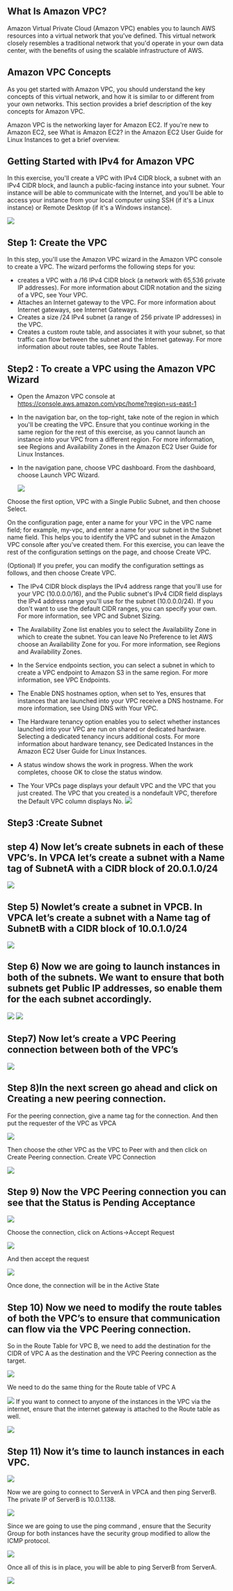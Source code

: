 ## What Is Amazon VPC?
Amazon Virtual Private Cloud (Amazon VPC) enables you to launch AWS resources into a virtual network that you've defined. This virtual network closely resembles a traditional network that you'd operate in your own data center, with the benefits of using the scalable infrastructure of AWS. 

## Amazon VPC Concepts

As you get started with Amazon VPC, you should understand the key concepts of this virtual network, and how it is similar to or different from your own networks. This section provides a brief description of the key concepts for Amazon VPC.

Amazon VPC is the networking layer for Amazon EC2. If you're new to Amazon EC2, see What is Amazon EC2? in the Amazon EC2 User Guide for Linux Instances to get a brief overview. 

## Getting Started with IPv4 for Amazon VPC

In this exercise, you'll create a VPC with IPv4 CIDR block, a subnet with an IPv4 CIDR block, and launch a public-facing instance into your subnet. Your instance will be able to communicate with the Internet, and you'll be able to access your instance from your local computer using SSH (if it's a Linux instance) or Remote Desktop (if it's a Windows instance).

  ![](https://docs.aws.amazon.com/vpc/latest/userguide/images/getting-started-1-diagram.png)

## Step 1: Create the VPC

In this step, you'll use the Amazon VPC wizard in the Amazon VPC console to create a VPC. The wizard performs the following steps for you:

* creates a VPC with a /16 IPv4 CIDR block (a network with 65,536 private IP addresses). For more information about CIDR notation and the sizing of a VPC, see Your VPC.
* Attaches an Internet gateway to the VPC. For more information about Internet gateways, see Internet Gateways. 
* Creates a size /24 IPv4 subnet (a range of 256 private IP addresses) in the VPC. 
* Creates a custom route table, and associates it with your subnet, so that traffic can flow between the subnet and the Internet    gateway. For more information about route tables, see Route Tables. 

## Step2 : To create a VPC using the Amazon VPC Wizard
* Open the Amazon VPC console at https://console.aws.amazon.com/vpc/home?region=us-east-1
* In the navigation bar, on the top-right, take note of the region in which you'll be creating the VPC. Ensure that you continue   working in the same region for the rest of this exercise, as you cannot launch an instance into your VPC from a different region. For more information, see Regions and Availability Zones in the Amazon EC2 User Guide for Linux Instances. 
* In the navigation pane, choose VPC dashboard. From the dashboard, choose Launch VPC Wizard. 

   ![](https://www.whizlabs.com/wp-content/uploads/2017/12/VPC-Peering-2.png)

Choose the first option, VPC with a Single Public Subnet, and then choose Select.

On the configuration page, enter a name for your VPC in the VPC name field; for example, my-vpc, and enter a name for your subnet in the Subnet name field. This helps you to identify the VPC and subnet in the Amazon VPC console after you've created them. For this exercise, you can leave the rest of the configuration settings on the page, and choose Create VPC.

(Optional) If you prefer, you can modify the configuration settings as follows, and then choose Create VPC.

* The IPv4 CIDR block displays the IPv4 address range that you'll use for your VPC (10.0.0.0/16), and the Public subnet's IPv4 CIDR field displays the IPv4 address range you'll use for the subnet (10.0.0.0/24). If you don't want to use the default CIDR ranges, you can specify your own. For more information, see VPC and Subnet Sizing.

 * The Availability Zone list enables you to select the Availability Zone in which to create the subnet. You can leave No Preference to let AWS choose an Availability Zone for you. For more information, see Regions and Availability Zones.

 * In the Service endpoints section, you can select a subnet in which to create a VPC endpoint to Amazon S3 in the same region. For more information, see VPC Endpoints.

 * The Enable DNS hostnames option, when set to Yes, ensures that instances that are launched into your VPC receive a DNS hostname. For more information, see Using DNS with Your VPC.

 * The Hardware tenancy option enables you to select whether instances launched into your VPC are run on shared or dedicated hardware. Selecting a dedicated tenancy incurs additional costs. For more information about hardware tenancy, see Dedicated Instances in the Amazon EC2 User Guide for Linux Instances.

* A status window shows the work in progress. When the work completes, choose OK to close the status window.

* The Your VPCs page displays your default VPC and the VPC that you just created. The VPC that you created is a nondefault VPC, therefore the Default VPC column displays No. 
   ![](https://www.whizlabs.com/wp-content/uploads/2017/12/VPC-Peering-3.png)
   

## Step3 :Create Subnet
 
## step 4) Now let’s create subnets in each of these VPC’s. In VPCA let’s create a subnet with a Name tag of SubnetA with a CIDR    block of 20.0.1.0/24
   
   ![](https://www.whizlabs.com/wp-content/uploads/2017/12/VPC-Peering-4.png)
   
## Step 5) Nowlet’s create a subnet in VPCB. In VPCA let’s create a subnet with a Name tag of SubnetB with a CIDR block of 10.0.1.0/24

   ![](https://www.whizlabs.com/wp-content/uploads/2017/12/VPC-Peering-5.png)
   
## Step 6) Now we are going to launch instances in both of the subnets. We want to ensure that both subnets get Public IP addresses, so enable them for the each subnet accordingly.

   ![](https://www.whizlabs.com/wp-content/uploads/2017/12/VPC-Peering-6.png)
   ![](https://www.whizlabs.com/wp-content/uploads/2017/12/VPC-Peering-7.png)
    
## Step7) Now let’s create a VPC Peering connection between both of the VPC’s

   ![](https://www.whizlabs.com/wp-content/uploads/2017/12/VPC-Peering-8.png)
   
## Step 8)In the next screen go ahead and click on Creating a new peering connection.
For the peering connection, give a name tag for the connection. And then put the requester of the VPC as VPCA

   ![](https://www.whizlabs.com/wp-content/uploads/2017/12/VPC-Peering-9.png)
   
Then choose the other VPC as the VPC to Peer with and then click on Create Peering connection.
Create VPC Connection

   ![](https://www.whizlabs.com/wp-content/uploads/2017/12/VPC-Peering-10.png)
   
## Step 9) Now the VPC Peering connection you can see that the Status is Pending Acceptance

   ![](https://www.whizlabs.com/wp-content/uploads/2017/12/VPC-Peering-11.png)
   
Choose the connection, click on Actions->Accept Request

   ![](https://www.whizlabs.com/wp-content/uploads/2017/12/VPC-Peering-12.png)
   
And then accept the request

   ![](https://www.whizlabs.com/wp-content/uploads/2017/12/VPC-Peering-13.png)
   
Once done, the connection will be in the Active State

## Step 10) Now we need to modify the route tables of both the VPC’s to ensure that communication can flow via the VPC Peering connection.

So in the Route Table for VPC B, we need to add the destination for the CIDR of VPC A as the destination and the VPC Peering connection as the target.

   ![](https://www.whizlabs.com/wp-content/uploads/2017/12/VPC-Peering.png)
   
We need to do the same thing for the Route table of VPC A

  ![](https://www.whizlabs.com/wp-content/uploads/2017/12/VPC-Peering-15.png)
If you want to connect to anyone of the instances in the VPC via the internet, ensure that the internet gateway is attached to the Route table as well.

   ![](https://www.whizlabs.com/wp-content/uploads/2017/12/VPC-Peering-16.png)
      
 ## Step 11) Now it’s time to launch instances in each VPC.
 
   ![](https://www.whizlabs.com/wp-content/uploads/2017/12/VPC-Peering-17.png)
   
Now we are going to connect to ServerA in VPCA and then ping ServerB. The private IP of ServerB is 10.0.1.138.

   ![](https://www.whizlabs.com/wp-content/uploads/2017/12/VPC-Peering-18.png)
   
Since we are going to use the ping command , ensure that the Security Group for both instances have the security group modified to allow the ICMP protocol.

   ![](https://www.whizlabs.com/wp-content/uploads/2017/12/VPC-Peering-19.png)
   
Once all of this is in place, you will be able to ping ServerB from ServerA.

   ![](https://www.whizlabs.com/wp-content/uploads/2017/12/VPC-Peering-20.png)




